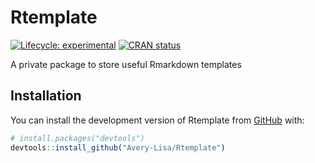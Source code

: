 
<!-- README.md is generated from README.Rmd. Please edit that file -->

# Rtemplate

<!-- badges: start -->

[![Lifecycle:
experimental](https://img.shields.io/badge/lifecycle-experimental-orange.svg)](https://lifecycle.r-lib.org/articles/stages.html#experimental)
[![CRAN
status](https://www.r-pkg.org/badges/version/Rtemplate)](https://CRAN.R-project.org/package=Rtemplate)
<!-- badges: end -->

A private package to store useful Rmarkdown templates

## Installation

You can install the development version of Rtemplate from
[GitHub](https://github.com/) with:

``` r
# install.packages("devtools")
devtools::install_github("Avery-Lisa/Rtemplate")
```

